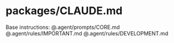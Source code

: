 # packages/CLAUDE.md

Base instructions: @.agent/prompts/CORE.md
@.agent/rules/IMPORTANT.md
@.agent/rules/DEVELOPMENT.md
